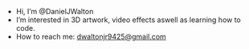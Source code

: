 -  Hi, I’m @DanielJWalton
-  I’m interested in 3D artwork, video effects aswell as learning how to code.
-  How to reach me: dwaltonjr9425@gmail.com 

<!---
DanielJWalton/DanielJWalton is a ✨ special ✨ repository because its `README.md` (this file) appears on your GitHub profile.
You can click the Preview link to take a look at your changes.
--->
